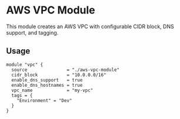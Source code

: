 # AWS VPC Module

This module creates an AWS VPC with configurable CIDR block, DNS support, and tagging.

## Usage

```hcl
module "vpc" {
  source               = "./aws-vpc-module"
  cidr_block           = "10.0.0.0/16"
  enable_dns_support   = true
  enable_dns_hostnames = true
  vpc_name             = "my-vpc"
  tags = {
    "Environment" = "Dev"
  }
}
